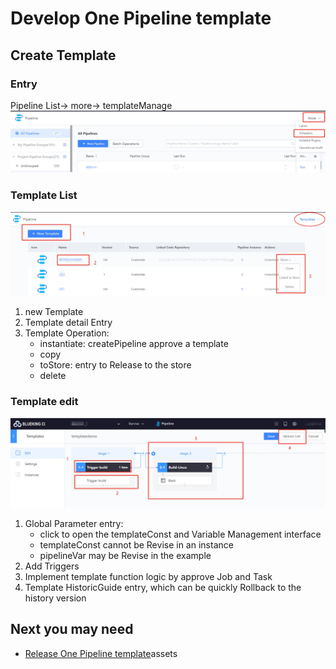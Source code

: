  # Develop One Pipeline template 

 ## Create Template 

 ### Entry 

 Pipeline List-> more-> templateManage 
 ![png](../../../assets/template_entry.png) 

 ### Template List 

 ![png](../../../assets/template_list.png) 

 1. new Template 
 2. Template detail Entry 
 3. Template Operation: 
    - instantiate: createPipeline approve a template 
    - copy 
    - toStore: entry to Release to the store 
    - delete 

 ### Template edit 

 ![png](../../../assets/template_edit.png) 

 1. Global Parameter entry: 
    - click to open the templateConst and Variable Management interface 
    - templateConst cannot be Revise in an instance 
    - pipelineVar may be Revise in the example 
 2. Add Triggers 
 3. Implement template function logic by approve Job and Task 
 4. Template HistoricGuide entry, which can be quickly Rollback to the history version 

 ## Next you may need 

 - [Release One Pipeline template](release-new-template.md)assets
